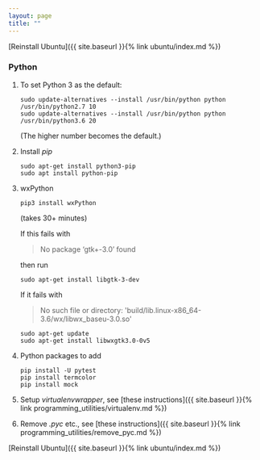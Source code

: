 ```yaml
---
layout: page
title: ""
---
```


[Reinstall Ubuntu]({{ site.baseurl }}{% link ubuntu/index.md %})

### Python

1. To set Python 3 as the default:
    ```console
    sudo update-alternatives --install /usr/bin/python python /usr/bin/python2.7 10
    sudo update-alternatives --install /usr/bin/python python /usr/bin/python3.6 20
    ```
    (The higher number becomes the default.)

1. Install *pip*

    ```console
    sudo apt-get install python3-pip
    sudo apt install python-pip
    ```

1. wxPython
    ```console
    pip3 install wxPython
    ```
    (takes 30+ minutes)

    If this fails with
    > No package ‘gtk+-3.0’ found

    then run
    ```console
    sudo apt-get install libgtk-3-dev
    ```
    If it fails with
    > No such file or directory: 'build/lib.linux-x86_64-3.6/wx/libwx_baseu-3.0.so'

    ```console
    sudo apt-get update
    sudo apt-get install libwxgtk3.0-0v5
    ```

1. Python packages to add

    ```console
    pip install -U pytest
    pip install termcolor
    pip install mock
    ```

1. Setup *virtualenvwrapper*, see [these instructions]({{ site.baseurl }}{% link programming_utilities/virtualenv.md %})

1. Remove *.pyc* etc., see [these instructions]({{ site.baseurl }}{% link programming_utilities/remove_pyc.md %})

[Reinstall Ubuntu]({{ site.baseurl }}{% link ubuntu/index.md %})
